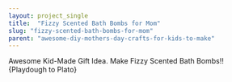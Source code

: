 ```yaml
---
layout: project_single
title:  "Fizzy Scented Bath Bombs for Mom"
slug: "fizzy-scented-bath-bombs-for-mom"
parent: "awesome-diy-mothers-day-crafts-for-kids-to-make"
---
```

Awesome Kid-Made Gift Idea. Make Fizzy Scented Bath Bombs!! {Playdough to Plato}